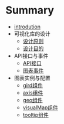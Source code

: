 # Summary

* [introdution](README.md)
* 可视化库的设计
   * [设计原则](design/principles.md)
   * [设计目的](design/motivation.md)
* API接口与事件
   * [API接口](api/interface.md)
   * [图表事件](api/event.md)
* 图表实例与配置
   * [gird组件](configure/gird.md)
   * [axis组件](configure/axis.md)
   * [geo组件](configure/geo.md)
   * [visualMap组件](configure/visualMap.md)
   * [tooltip组件](configure/tooltip.md)

